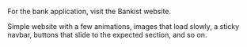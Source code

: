 For the bank application, visit the Bankist website.

Simple website with a few animations, images that load slowly, a sticky navbar, buttons that slide to the expected section, and so on.
